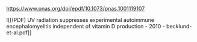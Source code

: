 
https://www.pnas.org/doi/epdf/10.1073/pnas.1001119107

![[(PDF) UV radiation suppresses experimental autoimmune encephalomyelitis independent of vitamin D production - 2010 - becklund-et-al.pdf]]
